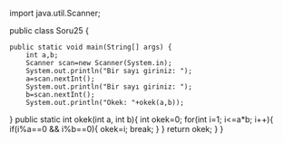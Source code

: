 import java.util.Scanner;

public class Soru25 {

	public static void main(String[] args) {
		int a,b;
		Scanner scan=new Scanner(System.in);
		System.out.println("Bir sayı giriniz: ");
		a=scan.nextInt();
		System.out.println("Bir sayı giriniz: ");
		b=scan.nextInt();
		System.out.println("Okek: "+okek(a,b)); 
		
		
}
	 public static int okek(int a, int b){ 
         int okek=0; 
         for(int i=1; i<=a*b; i++){ 
             if(i%a==0 && i%b==0){ 
                 okek=i; 
                 break; 
             } 
         } 
         return okek; 
}
}
